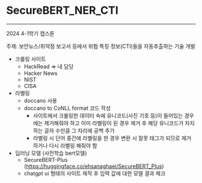 # SecureBERT_NER_CTI
---

2024 4-1학기 캡스톤

주제: 보안뉴스/취약점 보고서 등에서 위협 특징 정보(CTI)들을 자동추출하는 기술 개발

+ 크롤링 사이트
  + HackRead => 내 담당
  + Hacker News
  + NIST
  + CISA
+ 라벨링
  + doccano 사용
  + doccano to CoNLL format 코드 작성
    + 사이트에서 크롤링한 데이터 속에 유니코드(사진 기호 등)이 들어있는 경우에는 제거해줘야 하고 이미 라벨링이 된 경우 제거 후 해당 유니코드가 차지하는 글자 수만큼 그 자리에 공백 추가
    + 라벨링 시 단어 중간에 라벨링을 한 경우 변환 시 잘못 태그가 되므로 제거하거나 다시 라벨링 해줘야 함
+ 딥러닝 모델 (사전학습 bert모델)
  + SecureBERT-Plus (https://huggingface.co/ehsanaghaei/SecureBERT_Plus)
  + chatgpt ui 형태의 사이트 제작 후 입력 값에 대한 모델 결과 체크
